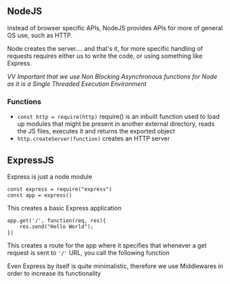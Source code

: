 ## NodeJS
Instead of browser specific APIs, NodeJS provides APIs for more of general OS use, such as HTTP.

Node creates the server.... and that's it, for more specific handling of requests requires either us to write the code, or using something like Express.

*VV Important that we use Non Blocking Asynchronous functions for Node as it is a Single Threaded Execution Environment* 

### Functions
* `const http = require(http)` require() is an inbuilt function used to load up modules that might be present in another external directory, reads the JS files, executes it and returns the exported object
* `http.createServer(function)` creates an HTTP server 



## ExpressJS
Express is just a node module 

```
const express = require("express")
const app = express()
```

This creates a basic Express application

```
app.get('/', function(req, res){
	res.send("Hello World");
})
```
This creates a route for the app where it specifies that whenever a get request is sent to `'/'` URL, you call the following function


Even Express by itself is quite minimalistic, therefore we use Middlewares in order to increase its functionality